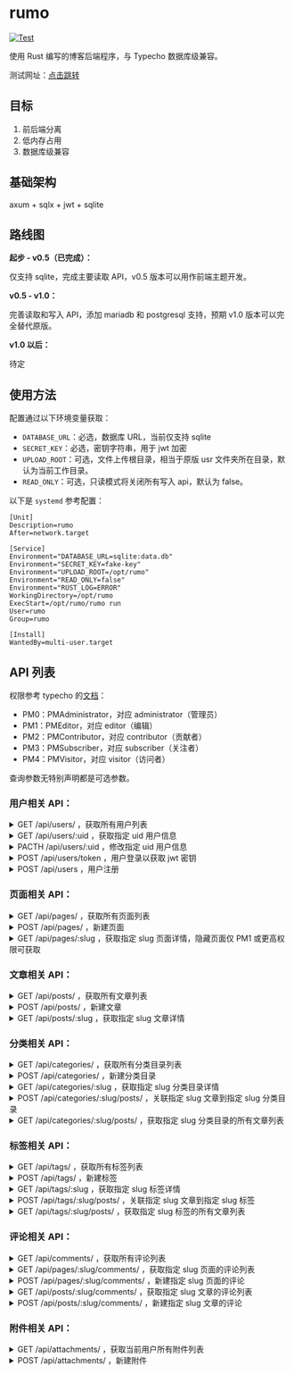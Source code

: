 # rumo

[![Test](https://github.com/veoco/rumo/actions/workflows/test.yml/badge.svg)](https://github.com/veoco/rumo/actions/workflows/test.yml)

使用 Rust 编写的博客后端程序，与 Typecho 数据库级兼容。

测试网址：[点击跳转](https://rumo.cf)

## 目标

1. 前后端分离
2. 低内存占用
3. 数据库级兼容

## 基础架构

axum + sqlx + jwt + sqlite

## 路线图

**起步 - v0.5（已完成）：**

仅支持 sqlite，完成主要读取 API，v0.5 版本可以用作前端主题开发。

**v0.5 - v1.0：**

完善读取和写入 API，添加 mariadb 和 postgresql 支持，预期 v1.0 版本可以完全替代原版。

**v1.0 以后：**

待定

## 使用方法

配置通过以下环境变量获取：

- `DATABASE_URL`：必选，数据库 URL，当前仅支持 sqlite
- `SECRET_KEY`：必选，密钥字符串，用于 jwt 加密
- `UPLOAD_ROOT`：可选，文件上传根目录，相当于原版 usr 文件夹所在目录，默认为当前工作目录。
- `READ_ONLY`：可选，只读模式将关闭所有写入 api，默认为 false。

以下是 `systemd` 参考配置：

```
[Unit]
Description=rumo
After=network.target

[Service]
Environment="DATABASE_URL=sqlite:data.db"
Environment="SECRET_KEY=fake-key"
Environment="UPLOAD_ROOT=/opt/rumo"
Environment="READ_ONLY=false"
Environment="RUST_LOG=ERROR"
WorkingDirectory=/opt/rumo
ExecStart=/opt/rumo/rumo run
User=rumo
Group=rumo

[Install]
WantedBy=multi-user.target
```

## API 列表

权限参考 typecho 的[文档](http://docs.typecho.org/develop/acl)：
 - PM0：PMAdministrator，对应 administrator（管理员）
 - PM1：PMEditor，对应 editor（编辑）
 - PM2：PMContributor，对应 contributor（贡献者）
 - PM3：PMSubscriber，对应 subscriber（关注者）
 - PM4：PMVisitor，对应 visitor（访问者）

查询参数无特别声明都是可选参数。

### 用户相关 API：
<details>
<summary>GET /api/users/ ，获取所有用户列表</summary>
  
 1. 权限要求：
    - PM4：禁止
    - PM3：禁止
    - PM2：禁止
    - PM1：禁止
    - PM0：允许

  2. 路径参数：
     - 无

  3. 查询参数：
     - page：u32，>= 1
     - page_size：u32，>= 1
     - order_by：String，1 <= 长度 <= 13
</details>

<details>
<summary>GET /api/users/:uid ，获取指定 uid 用户信息</summary>
  
 1. 权限要求：
    - PM4：禁止
    - PM3：允许，仅当 uid 与登录用户相同
    - PM2：允许，仅当 uid 与登录用户相同
    - PM1：允许，仅当 uid 与登录用户相同
    - PM0：允许

  2. 路径参数：
     - uid：u32

  3. 查询参数：
     - 无
</details>

<details>
<summary>PACTH /api/users/:uid ，修改指定 uid 用户信息</summary>
  
 1. 权限要求：
    - PM4：禁止
    - PM3：允许，仅当 uid 与登录用户相同，禁止修改用户组
    - PM2：允许，仅当 uid 与登录用户相同，禁止修改用户组
    - PM1：允许，仅当 uid 与登录用户相同，禁止修改用户组
    - PM0：允许

  2. 路径参数：
     - uid：u32

  3. 查询参数：
     - 无

  4. 提交表单：
     - name：String，1 <= 长度 <= 32
     - screenName：String，1 <= 长度 <= 32
     - mail：String，邮箱格式
     - password：Option<String>，可选，1 <= 长度 <= 150，非空时仅更新 password
     - url：String，url 格式
     - group：String，6 <= 长度 <= 13
</details>

<details>
<summary>POST /api/users/token ，用户登录以获取 jwt 密钥</summary>
  
 1. 权限要求：
    - PM4：允许
    - PM3：允许
    - PM2：允许
    - PM1：允许
    - PM0：允许

  2. 路径参数：
     - 无

  3. 查询参数：
     - 无
  
  4. 提交表单：
     - mail：String，邮箱格式
     - password：String，长度 <= 150
</details>

<details>
<summary>POST /api/users ，用户注册</summary>
  
 1. 权限要求：
    - PM4：允许
    - PM3：允许
    - PM2：允许
    - PM1：允许
    - PM0：允许

  2. 路径参数：
     - 无

  3. 查询参数：
     - 无
  
  4. 提交表单：
     - name：String，1 <= 长度 <= 32
     - mail：String，邮箱格式
     - password：String，1 <= 长度 <= 150
     - url：String，url 格式
</details>

### 页面相关 API：
<details>
<summary>GET /api/pages/ ，获取所有页面列表</summary>

  1. 权限要求：
    - PM4：允许
    - PM3：允许
    - PM2：允许
    - PM1：允许
    - PM0：允许

  2. 路径参数：
    - 无

  3. 查询参数：
    - page：u32，>= 1
    - page_size：u32，>= 1
    - order_by：String，1 <= 长度 <= 13
    - private：Option<bool>，启用查询所有类型页面，默认 false，仅 PM1 或更高权限可用
</details>

<details>
<summary>POST /api/pages/ ，新建页面</summary>
  
  1. 权限要求：
    - PM4：禁止
    - PM3：禁止
    - PM2：禁止
    - PM1：允许
    - PM0：允许

  2. 路径参数：
    - 无

  3. 查询参数：
    - 无

  4. 提交表单：
    - title：String，1 <= 长度 <= 150
    - slug：String，1 <= 长度 <= 150
    - created：u32，unix 时间戳，精确到秒
    - text：String
    - template：Option<String>，1 <= 长度 <= 16
    - publish：Option<bool>，默认 true
    - allowComment：Option<bool>，默认 true
    - allowPing：Option<bool>，默认 true
    - allowFeed：Option<bool>，默认 true
</details>

<details>
<summary>GET /api/pages/:slug ，获取指定 slug 页面详情，隐藏页面仅 PM1 或更高权限可获取</summary>
  
  1. 权限要求：
    - PM4：允许
    - PM3：允许
    - PM2：允许
    - PM1：允许
    - PM0：允许

  2. 路径参数：
    - slug：String

  3. 查询参数：
    - 无
</details>

### 文章相关 API：
<details>
<summary>GET /api/posts/ ，获取所有文章列表</summary>
  
 1. 权限要求：
    - PM4：允许
    - PM3：允许
    - PM2：允许
    - PM1：允许
    - PM0：允许

  2. 路径参数：
     - 无

  3. 查询参数：
     - page：u32，>= 1
     - page_size：u32，>= 1
     - order_by：String，1 <= 长度 <= 13
     - private：bool，启用查询所有类型文章，仅 PM1 或更高权限可用
     - own: bool，启用查询当前用户所有文章，仅 PM3 或更高权限可用，与 private 同时使用时，两者均无效。
</details>

<details>
<summary>POST /api/posts/ ，新建文章</summary>
  
 1. 权限要求：
    - PM4：禁止
    - PM3：禁止
    - PM2：允许
    - PM1：允许
    - PM0：允许

  2. 路径参数：
     - 无

  3. 查询参数：
     - 无

  4. 提交表单：
     - title：String，1 <= 长度 <= 150
     - slug：String，1 <= 长度 <= 150
     - created：u32，unix 时间戳，精确到秒
     - text：String
     - template：Option<String>，1 <= 长度 <= 16
     - status：String，1 <= 长度 <= 32
     - password：Option<String>，1 <= 长度 <= 32
     - allowComment：String，长度 = 1
     - allowPing：String，长度 = 1
     - allowFeed：String，长度 = 1
</details>

<details>
<summary>GET /api/posts/:slug ，获取指定 slug 文章详情</summary>
  
 1. 权限要求：
    - PM4：允许
    - PM3：允许
    - PM2：允许
    - PM1：允许
    - PM0：允许

  2. 路径参数：
     - slug：String

  3. 查询参数：
     - password: String，1 <= 长度 <= 32
     - private：bool，启用查询所有类型文章，仅 PM1 或更高权限可用
</details>

### 分类相关 API：
<details>
<summary>GET /api/categories/ ，获取所有分类目录列表</summary>
  
 1. 权限要求：
    - PM4：允许
    - PM3：允许
    - PM2：允许
    - PM1：允许
    - PM0：允许

  2. 路径参数：
     - 无

  3. 查询参数：
     - page：u32，>= 1
     - page_size：u32，>= 1
     - order_by：String，1 <= 长度 <= 13
</details>

<details>
<summary>POST /api/categories/ ，新建分类目录</summary>
  
 1. 权限要求：
    - PM4：禁止
    - PM3：禁止
    - PM2：禁止
    - PM1：允许
    - PM0：允许

  2. 路径参数：
     - 无

  3. 查询参数：
     - 无

  4. 提交表单：
     - name：String，1 <= 长度 <= 150
     - slug：String，1 <= 长度 <= 150
     - description：Option<String>，1 <= 长度 <= 150
     - parent：Option<u32>，> 0
</details>

<details>
<summary>GET /api/categories/:slug ，获取指定 slug 分类目录详情</summary>
  
 1. 权限要求：
    - PM4：允许
    - PM3：允许
    - PM2：允许
    - PM1：允许
    - PM0：允许

  2. 路径参数：
     - slug：String

  3. 查询参数：
     - 无
</details>

<details>
<summary>POST /api/categories/:slug/posts/ ，关联指定 slug 文章到指定 slug 分类目录</summary>
  
 1. 权限要求：
    - PM4：禁止
    - PM3：禁止
    - PM2：禁止
    - PM1：允许
    - PM0：允许

  2. 路径参数：
     - slug：String

  3. 查询参数：
     - page：u32，>= 1
     - page_size：u32，>= 1
     - order_by：String，1 <= 长度 <= 13
     - private：bool，启用查询所有类型文章，仅 PM1 或更高权限可用
</details>

<details>
<summary>GET /api/categories/:slug/posts/ ，获取指定 slug 分类目录的所有文章列表</summary>
  
 1. 权限要求：
    - PM4：允许
    - PM3：允许
    - PM2：允许
    - PM1：允许
    - PM0：允许

  2. 路径参数：
     - slug：String

  3. 查询参数：
     - 无
</details>

### 标签相关 API：
<details>
<summary>GET /api/tags/ ，获取所有标签列表</summary>
  
 1. 权限要求：
    - PM4：允许
    - PM3：允许
    - PM2：允许
    - PM1：允许
    - PM0：允许

  2. 路径参数：
     - 无

  3. 查询参数：
     - page：u32，>= 1
     - page_size：u32，>= 1
     - order_by：String，1 <= 长度 <= 13
</details>

<details>
<summary>POST /api/tags/ ，新建标签</summary>
  
 1. 权限要求：
    - PM4：禁止
    - PM3：禁止
    - PM2：禁止
    - PM1：允许
    - PM0：允许

  2. 路径参数：
     - 无

  3. 查询参数：
     - 无

  4. 提交表单：
     - name：String，1 <= 长度 <= 150
     - slug：String，1 <= 长度 <= 150
     - description：Option<String>，1 <= 长度 <= 150
     - parent：Option<u32>，> 0
</details>

<details>
<summary>GET /api/tags/:slug ，获取指定 slug 标签详情</summary>
  
 1. 权限要求：
    - PM4：允许
    - PM3：允许
    - PM2：允许
    - PM1：允许
    - PM0：允许

  2. 路径参数：
     - slug：String

  3. 查询参数：
     - 无
</details>

<details>
<summary>POST /api/tags/:slug/posts/ ，关联指定 slug 文章到指定 slug 标签</summary>
  
 1. 权限要求：
    - PM4：禁止
    - PM3：禁止
    - PM2：禁止
    - PM1：允许
    - PM0：允许

  2. 路径参数：
     - slug：String

  3. 查询参数：
     - 无

  4. 提交表单：
     - slug：String，1 <= 长度 <= 150
</details>

<details>
<summary>GET /api/tags/:slug/posts/ ，获取指定 slug 标签的所有文章列表</summary>
  
 1. 权限要求：
    - PM4：允许
    - PM3：允许
    - PM2：允许
    - PM1：允许
    - PM0：允许

  2. 路径参数：
     - slug：String

  3. 查询参数：
     - page：u32，>= 1
     - page_size：u32，>= 1
     - order_by：String，1 <= 长度 <= 13
     - private：bool，启用查询所有类型文章，仅 PM1 或更高权限可用
</details>

### 评论相关 API：
<details>
<summary>GET /api/comments/ ，获取所有评论列表</summary>
  
 1. 权限要求：
    - PM4：禁止
    - PM3：禁止
    - PM2：禁止
    - PM1：允许
    - PM0：允许

  2. 路径参数：
     - 无

  3. 查询参数：
     - page：u32，>= 1
     - page_size：u32，>= 1
     - order_by：String，1 <= 长度 <= 13
</details>

<details>
<summary>GET /api/pages/:slug/comments/ ，获取指定 slug 页面的评论列表</summary>
  
 1. 权限要求：
    - PM4：允许
    - PM3：允许
    - PM2：允许
    - PM1：允许
    - PM0：允许

  2. 路径参数：
     - 无

  3. 查询参数：
     - page：u32，>= 1
     - page_size：u32，>= 1
     - order_by：String，1 <= 长度 <= 13
     - private：bool，启用查询所有类型页面的评论，仅 PM1 或更高权限可用
</details>

<details>
<summary>POST /api/pages/:slug/comments/ ，新建指定 slug 页面的评论</summary>
  
 1. 权限要求：
    - PM4：允许
    - PM3：允许
    - PM2：允许
    - PM1：允许
    - PM0：允许

  2. 路径参数：
     - slug：String

  3. 查询参数：
     - 无

  4. 提交表单：
     - author：Option<String>，1 <= 长度 <= 150
     - mail：Option<String>，邮箱格式
     - url：Option<String>，url 格式
     - text: String
     - parent：Option<u32>，> 0
</details>

<details>
<summary>GET /api/posts/:slug/comments/ ，获取指定 slug 文章的评论列表</summary>
  
 1. 权限要求：
    - PM4：允许
    - PM3：允许
    - PM2：允许
    - PM1：允许
    - PM0：允许

  2. 路径参数：
     - 无

  3. 查询参数：
     - page：u32，>= 1
     - page_size：u32，>= 1
     - order_by：String，1 <= 长度 <= 13
     - private：bool，启用查询所有类型文章的评论，仅 PM1 或更高权限可用
</details>

<details>
<summary>POST /api/posts/:slug/comments/ ，新建指定 slug 文章的评论</summary>
  
 1. 权限要求：
    - PM4：允许
    - PM3：允许
    - PM2：允许
    - PM1：允许
    - PM0：允许

  2. 路径参数：
     - slug：String

  3. 查询参数：
     - 无

  4. 提交表单：
     - author：Option<String>，1 <= 长度 <= 150
     - mail：Option<String>，邮箱格式
     - url：Option<String>，url 格式
     - text: String
     - parent：Option<u32>，> 0
</details>

### 附件相关 API：
<details>
<summary>GET /api/attachments/ ，获取当前用户所有附件列表</summary>
  
 1. 权限要求：
    - PM4：禁止
    - PM3：禁止
    - PM2：允许
    - PM1：允许
    - PM0：允许

  2. 路径参数：
     - 无

  3. 查询参数：
     - page：u32，>= 1
     - page_size：u32，>= 1
     - order_by：String，1 <= 长度 <= 13
     - private：bool，启用查询所有用户附件，仅 PM1 或更高权限可用
</details>

<details>
<summary>POST /api/attachments/ ，新建附件</summary>
  
 1. 权限要求：
    - PM4：禁止
    - PM3：禁止
    - PM2：允许
    - PM1：允许
    - PM0：允许

  2. 路径参数：
     - 无

  3. 查询参数：
     - 无

  4. 提交表单：
     - file：multipart，multipart/form-data 单个文件，可用 `<input type="file" name="file">`
</details>
